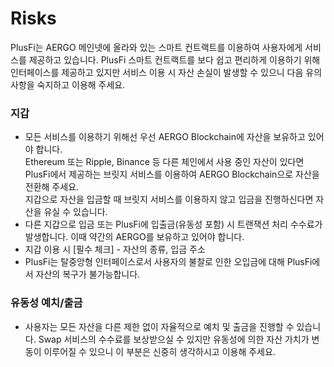 # Risks

PlusFi는 AERGO 메인넷에 올라와 있는 스마트 컨트랙트를 이용하여 사용자에게 서비스를 제공하고 있습니다. PlusFi 스마트 컨트랙트를 보다 쉽고 편리하게 이용하기 위해 인터페이스를 제공하고 있지만 서비스 이용 시 자산 손실이 발생할 수 있으니 다음 유의 사항을 숙지하고 이용해 주세요.

### **지갑**

* 모든 서비스를 이용하기 위해선 우선 AERGO Blockchain에 자산을 보유하고 있어야 합니다.\
  Ethereum 또는 Ripple, Binance 등 다른 체인에서 사용 중인 자산이 있다면 PlusFi에서 제공하는 브릿지 서비스를 이용하여 AERGO Blockchain으로 자산을 전환해 주세요.\
  지갑으로 자산을 입금할 때 브릿지 서비스를 이용하지 않고 입금을 진행하신다면 자산을 유실 수 있습니다.
* 다른 지갑으로 입금 또는 PlusFi에 입출금(유동성 포함) 시 트랜잭션 처리 수수료가 발생합니다. 이때 약간의 AERGO를 보유하고 있어야 합니다.
* 지갑 이용 시 \[필수 체크] - 자산의 종류, 입금 주소
* PlusFi는 탈중앙형 인터페이스로서 사용자의 불찰로 인한 오입금에 대해 PlusFi에서 자산의 복구가 불가능합니다.

### **유동성 예치/출금**

* 사용자는 모든 자산을 다른 제한 없이 자율적으로 예치 및 출금을 진행할 수 있습니다. Swap 서비스의 수수료를 보상받으실 수 있지만 유동성에 의한 자산 가치가 변동이 이루어질 수 있으니 이 부분은 신중히 생각하시고 이용해 주세요.
